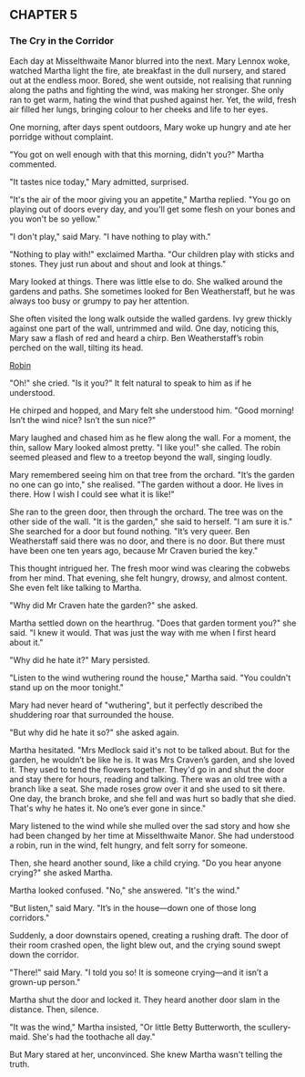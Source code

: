 ## CHAPTER 5
### The Cry in the Corridor
Each day at Misselthwaite Manor blurred into the next. Mary Lennox woke, watched Martha light the fire, ate breakfast in the dull nursery, and stared out at the endless moor. Bored, she went outside, not realising that running along the paths and fighting the wind, was making her stronger. She only ran to get warm, hating the wind that pushed against her. Yet, the wild, fresh air filled her lungs, bringing colour to her cheeks and life to her eyes.

One morning, after days spent outdoors, Mary woke up hungry and ate her porridge without complaint.

"You got on well enough with that this morning, didn't you?" Martha commented.

"It tastes nice today," Mary admitted, surprised.

"It's the air of the moor giving you an appetite," Martha replied. "You go on playing out of doors every day, and you'll get some flesh on your bones and you won't be so yellow."

"I don't play," said Mary. "I have nothing to play with."

"Nothing to play with!" exclaimed Martha. "Our children play with sticks and stones. They just run about and shout and look at things."

Mary looked at things. There was little else to do. She walked around the gardens and paths. She sometimes looked for Ben Weatherstaff, but he was always too busy or grumpy to pay her attention.

She often visited the long walk outside the walled gardens. Ivy grew thickly against one part of the wall, untrimmed and wild. One day, noticing this, Mary saw a flash of red and heard a chirp. Ben Weatherstaff’s robin perched on the wall, tilting its head.

[Robin](chapter_5.jpeg)

"Oh!" she cried. "Is it you?" It felt natural to speak to him as if he understood.

He chirped and hopped, and Mary felt she understood him. "Good morning! Isn’t the wind nice? Isn’t the sun nice?"

Mary laughed and chased him as he flew along the wall. For a moment, the thin, sallow Mary looked almost pretty. "I like you!" she called. The robin seemed pleased and flew to a treetop beyond the wall, singing loudly.

Mary remembered seeing him on that tree from the orchard. "It’s the garden no one can go into," she realised. "The garden without a door. He lives in there. How I wish I could see what it is like!"

She ran to the green door, then through the orchard. The tree was on the other side of the wall. "It is the garden," she said to herself. "I am sure it is." She searched for a door but found nothing. "It’s very queer. Ben Weatherstaff said there was no door, and there is no door. But there must have been one ten years ago, because Mr Craven buried the key."

This thought intrigued her. The fresh moor wind was clearing the cobwebs from her mind. That evening, she felt hungry, drowsy, and almost content. She even felt like talking to Martha.

"Why did Mr Craven hate the garden?" she asked.

Martha settled down on the hearthrug. "Does that garden torment you?" she said. "I knew it would. That was just the way with me when I first heard about it."

"Why did he hate it?" Mary persisted.

"Listen to the wind wuthering round the house," Martha said. "You couldn't stand up on the moor tonight."

Mary had never heard of "wuthering", but it perfectly described the shuddering roar that surrounded the house.

"But why did he hate it so?" she asked again.

Martha hesitated. "Mrs Medlock said it's not to be talked about. But for the garden, he wouldn’t be like he is. It was Mrs Craven’s garden, and she loved it. They used to tend the flowers together. They'd go in and shut the door and stay there for hours, reading and talking. There was an old tree with a branch like a seat. She made roses grow over it and she used to sit there. One day, the branch broke, and she fell and was hurt so badly that she died. That's why he hates it. No one’s ever gone in since."

Mary listened to the wind while she mulled over the sad story and how she had been changed by her time at Misselthwaite Manor. She had understood a robin, run in the wind, felt hungry, and felt sorry for someone.

Then, she heard another sound, like a child crying. "Do you hear anyone crying?" she asked Martha.

Martha looked confused. "No," she answered. "It's the wind."

"But listen," said Mary. "It’s in the house—down one of those long corridors."

Suddenly, a door downstairs opened, creating a rushing draft. The door of their room crashed open, the light blew out, and the crying sound swept down the corridor.

"There!" said Mary. "I told you so! It is someone crying—and it isn’t a grown-up person."

Martha shut the door and locked it. They heard another door slam in the distance. Then, silence.

"It was the wind," Martha insisted, "Or little Betty Butterworth, the scullery-maid. She's had the toothache all day."

But Mary stared at her, unconvinced. She knew Martha wasn't telling the truth.